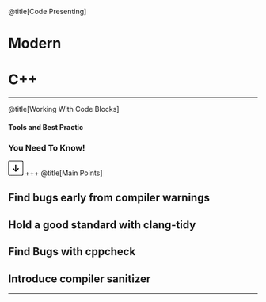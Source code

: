 @title[Code Presenting]
# Modern 
# C++

---
@title[Working With Code Blocks]

#### Tools and Best Practic 

### You Need To Know!

![Press Down Key](assets/down-arrow.png)
+++
@title[Main Points]

## Find bugs early from compiler warnings
## Hold a good standard with clang-tidy
## Find Bugs with cppcheck
## Introduce compiler sanitizer

---
